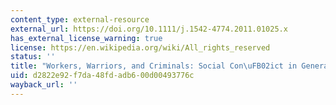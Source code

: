 ```yaml
---
content_type: external-resource
external_url: https://doi.org/10.1111/j.1542-4774.2011.01025.x
has_external_license_warning: true
license: https://en.wikipedia.org/wiki/All_rights_reserved
status: ''
title: "Workers, Warriors, and Criminals: Social Con\uFB02ict in General Equilibrium"
uid: d2822e92-f7da-48fd-adb6-00d00493776c
wayback_url: ''
---
```

